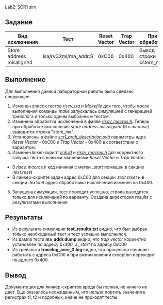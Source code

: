 Lab2: SCR1 sim

## Задание

|Вид исключения|Тест	            |Reset Vector	|Trap Vector   | При обработке
|----------|---------------- |------------ |----------- |---------------
|Store address misaligned|isa/rv32mi/ma_addr.S |0хC00        |0x400     | Вывод строки «store_ma»

## Выполнение

Для выполнения данной лабораторной работы было сделано следующее:
1. Изменен список тестов *riscv_isa* и *[Makefile](../Makefile)* для того, чтобы после выполнения команды *make* запускалась симуляцией с генерацией трейслога и только одним выбранным тестом.
2. Изменена обработка исключений в файле *[riscv_macros.h](../sim/tests/common/riscv_macros.h)*. Теперь при обработке исключения *store address misaligned* (6 в *mcause*) выводится строка "store_ma". 
3. Установлены в файле *[scr1_arch_description.svh](../src/includes/scr1_arch_description.svh)* параметры ядра *Reset Vector* - 0xC00 и *Trap Vector* - 0x400 в соответствии с вариантом.
4. Изменен linker-скрипт *[link.ld](../sim/tests/common/link.ld)* и *[riscv_macros.h](../sim/tests/common/riscv_macros.h)* для корректного запуска теста с новыми значениями *Reset Vector* и *Trap Vector*:
  * В *riscv_macros.h* код начиная с метки *_start* помещен в секцию *.text.reset*
  * В линкер-скрипте задан адрес 0xC00 для секции *.text.reset* и в секции *.text.init* адрес обработчика исключений изменен на 0x400.
5. Запущена симуляция, тест проходит успешно, строка выводится только для исключений по варианту. Создана директория *results* с результатами выполнения.

## Результаты

* Из результата симуляции **test_results.txt** видно, что был выбран только необходимый тест и тест успешно выполнился.
* Из дампа теста **ma_addr.dump** видно, что *trap_vector* корректно установлен по адресу 0x400, а *_start* по адресу 0xC00
* Из трейслога **tracelog_core_0.log** видно, что процессор начинает работать с адреса 0хC00 и при возникновении exception переходит по адресу 0x400.

## Вывод
Документация для линкер-скриптов вроде бы полная, но ничего не дает. Еще оказалось неожиданным, что нельзя портить значения в регистрах t1, t2 и подобных, иначе не проходят тесты
